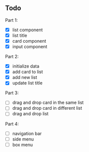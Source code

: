 ## Todo

Part 1:

- [x] list component
- [x] list title
- [x] card component
- [x] input component

Part 2:
- [x] initialize data
- [x] add card to list
- [x] add new list
- [x] update list title

Part 3:
- [ ] drag and drop card in the same list
- [ ] drag and drop card in different list
- [ ] drag and drop list

Part 4:
- [ ] navigation bar
- [ ] side menu
- [ ] box menu
